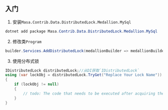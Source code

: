 ## 入门

1. 安装`Masa.Contrib.Data.DistributedLock.Medallion.MySql`

``` powershell
dotnet add package Masa.Contrib.Data.DistributedLock.Medallion.MySql
```

2. 修改类`Program`

```csharp
builder.Services.AddDistributedLock(medallionBuilder => medallionBuilder.UseMySQL("Server=localhost;Database=identity;Uid=myUsername;Pwd=P@ssw0rd"));
```

3. 使用分布式锁

```csharp
IDistributedLock distributedLock;//从DI获取`IDistributedLock`
using (var lockObj = distributedLock.TryGet("Replace Your Lock Name"))
{
    if (lockObj != null)
    {
        // todo: The code that needs to be executed after acquiring the distributed lock
    }
}
```